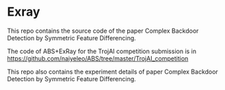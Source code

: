 # Exray

This repo contains the source code of the paper Complex Backdoor Detection by Symmetric Feature Differencing.

The code of ABS+ExRay for the TrojAI competition submission is in https://github.com/naiyeleo/ABS/tree/master/TrojAI_competition

This repo also contains the experiment details of paper Complex Backdoor Detection by Symmetric Feature Differencing.
